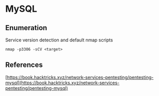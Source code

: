 # MySQL

## Enumeration

Service version detection and default nmap scripts

```
nmap -p3306 -sCV <target>
```

## References

[https://book.hacktricks.xyz/network-services-pentesting/pentesting-mysql](https://book.hacktricks.xyz/network-services-pentesting/pentesting-mysql)
